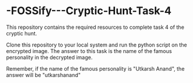 # -FOSSify---Cryptic-Hunt-Task-4
This repository contains the required resources to complete task 4 of the cryptic hunt.

Clone this repository to your local system and run the python script on the encrypted image. The answer to this task is the name of the famous personality in the decrypted image. 

Remember, if the name of the famous personality is "Utkarsh Anand", the answer will be "utkarshanand"
